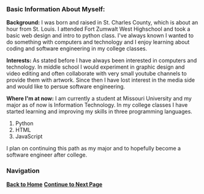 ### Basic Information About Myself:

**Background:** I was born and raised in St. Charles County, which is about an hour from St. Louis. 
I attended Fort Zumwalt West Highschool and took a basic web design and intro to python class. 
I've always known I wanted to do something with computers and technology and I enjoy learning about 
coding and software engineering in my college classes.

**Interests:** As stated before I have always been interested in computers and technology. In middle
school I would experiment in graphic design and video editing and often collaborate with very small
youtube channels to provide them with artwork. Since then I have lost interest in the media side and would like to persue software engineering.

**Where I'm at now:** I am currently a student at Missouri University and my major as of now is Information Technology. In my college classes I have started learning and improving my skills in three programming languages.

1. Python
2. HTML
3. JavaScript

I plan on continuing this path as my major and to hopefully become a software engineer after college.

### Navigation
__[Back to Home](https://github.com/noahmcallister04/Home-Page)__
__[Continue to Next Page]()__
